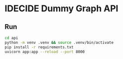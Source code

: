 # IDECIDE Dummy Graph API

## Run
```bash
cd api
python -m venv .venv && source .venv/bin/activate
pip install -r requirements.txt
uvicorn app:app --reload --port 8000
```
